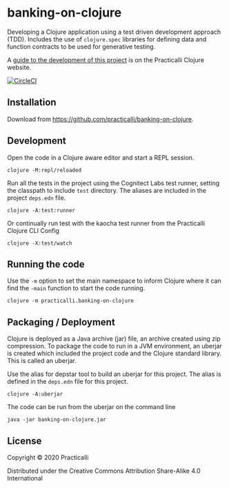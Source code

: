 # banking-on-clojure
Developing a Clojure application using a test driven development approach (TDD).  Includes the use of `clojure.spec` libraries for defining data and function contracts to be used for generative testing.

A [guide to the development of this project](http://practicalli.github.io/clojure/clojure-spec/projects/bank-account/) is on the Practicalli Clojure website.

[![CircleCI](https://circleci.com/gh/circleci/circleci-docs.svg?style=svg)](https://circleci.com/gh/practicalli/banking-on-clojure)

## Installation

Download from https://github.com/practicalli/banking-on-clojure.

## Development
Open the code in a Clojure aware editor and start a REPL session.

```shell
clojure -M:repl/reloaded
```

Run all the tests in the project using the Cognitect Labs test runner, setting the classpath to include `test` directory.  The aliases are included in the project `deps.edn` file.

```shell
clojure -A:test:runner
```

Or continually run test with the kaocha test runner from the Practicalli Clojure CLI Config
```
clojure -X:test/watch
```


## Running the code
Use the `-m` option to set the main namespace to inform Clojure where it can find the `-main` function to start the code running.

```shell
clojure -m practicalli.banking-on-clojure
```

## Packaging / Deployment
Clojure is deployed as a Java archive (jar) file, an archive created using zip compression.  To package the code to run in a JVM environment, an uberjar is created which included the project code and the Clojure standard library.  This is called an uberjar.

Use the alias for depstar tool to build an uberjar for this project.  The alias is defined in the `deps.edn` file for this project.

```shell
clojure -A:uberjar
```

The code can be run from the uberjar on the command line

```shell
java -jar banking-on-clojure.jar
```


## License

Copyright © 2020 Practicalli

Distributed under the Creative Commons Attribution Share-Alike 4.0 International
